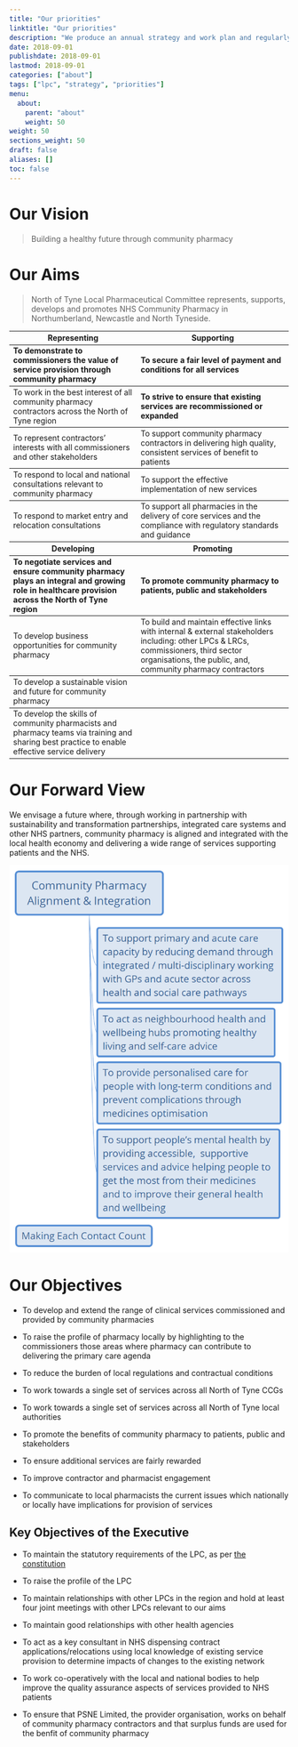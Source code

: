 ```yaml
---
title: "Our priorities"
linktitle: "Our priorities"
description: "We produce an annual strategy and work plan and regularly review our priorities"
date: 2018-09-01
publishdate: 2018-09-01
lastmod: 2018-09-01
categories: ["about"]
tags: ["lpc", "strategy", "priorities"]
menu:
  about:
    parent: "about"
    weight: 50
weight: 50
sections_weight: 50
draft: false
aliases: []
toc: false
---
```


# Our Vision

> Building a healthy future through community pharmacy

# Our Aims

> North of Tyne Local Pharmaceutical Committee represents, supports, 
> develops and promotes NHS Community Pharmacy in Northumberland, Newcastle and North Tyneside.  

<div class="overflow-auto">
    <table class="f6 w-100 mw8 center" cellspacing="0">
      <thead>
        <tr class="stripe-dark">
          <th class="fw6 tl pa3 bg-white">Representing</th>
          <th class="fw6 tl pa3 bg-white">Supporting</th>
        </tr>
      </thead>
      <tbody class="lh-copy">
        <tr class="stripe-dark">
          <td class="pa3"><b>To demonstrate to commissioners the value of service provision through community pharmacy</b></td>
          <td class="pa3"><b>To secure a fair level of payment and conditions for all services</b></td>
        </tr> 
      </tbody>
      <tbody class="lh-copy">
        <tr class="stripe-dark">
          <td class="pa3">To work in the best interest of all community pharmacy contractors across the North of Tyne region</td>
          <td class="pa3"><b>To strive to ensure that existing services are recommissioned or expanded</b></td>
        </tr> 
      </tbody>
      <tbody class="lh-copy">
        <tr class="stripe-dark">
          <td class="pa3">To represent contractors’ interests with all commissioners and other stakeholders</td>
          <td class="pa3">To support community pharmacy contractors in delivering high quality, consistent services of benefit to patients</td>
        </tr> 
      </tbody>
      <tbody class="lh-copy">
        <tr class="stripe-dark">
          <td class="pa3">To respond to local and national consultations relevant to community pharmacy</td>
          <td class="pa3">To support the effective implementation of new services</td>
        </tr> 
      </tbody>
      <tbody class="lh-copy">
        <tr class="stripe-dark">
          <td class="pa3">To respond to market entry and relocation consultations</td>
          <td class="pa3">To support all pharmacies in the delivery of core services and the compliance with regulatory standards and guidance</td>
        </tr> 
      </tbody>
      <thead>
        <tr class="stripe-dark">
          <th class="fw6 tl pa3 bg-white">Developing</th>
          <th class="fw6 tl pa3 bg-white">Promoting</th>
        </tr>
      </thead>
      <tbody class="lh-copy">
        <tr class="stripe-dark">
          <td class="pa3"><b>To negotiate services and ensure community pharmacy plays an integral and growing role in healthcare provision across the North of Tyne region</b></td>
          <td class="pa3"><b>To promote community pharmacy to patients, public and stakeholders</b></td>
        </tr> 
      </tbody>
      <tbody class="lh-copy">
        <tr class="stripe-dark">
          <td class="pa3">To develop business opportunities for community pharmacy</td>
          <td class="pa3">To build and maintain effective links with internal & external stakeholders including: other LPCs & LRCs, commissioners, third sector organisations, the public, and, community pharmacy contractors</td>
        </tr> 
      </tbody>
      <tbody class="lh-copy">
        <tr class="stripe-dark">
          <td class="pa3">To develop a sustainable vision and future for community pharmacy</td>
          <td class="pa3"></td>
        </tr> 
      </tbody>
      <tbody class="lh-copy">
        <tr class="stripe-dark">
          <td class="pa3">To develop the skills of community pharmacists and pharmacy teams via training and sharing best practice to enable effective service delivery</td>
          <td class="pa3"></td>
        </tr> 
      </tbody>
    </table>
  </div>

# Our Forward View  

We envisage a future where, through working in partnership with sustainability and transformation partnerships, integrated care systems and other NHS partners, 
community pharmacy is aligned and integrated with the local health economy and delivering a wide range of services supporting patients and the NHS.   

  
![North of Tyne LPC Community Pharmacy Forward View](/images/about/NoTLPC-CPFV.png)

# Our Objectives  

* To develop and extend the range of clinical services commissioned and provided by community pharmacies  

* To raise the profile of pharmacy locally by highlighting to the commissioners those areas where pharmacy can contribute to delivering the primary care agenda  

* To reduce the burden of local regulations and contractual conditions  

* To work towards a single set of services across all North of Tyne CCGs

* To work towards a single set of services across all North of Tyne local authorities  

* To promote the benefits of community pharmacy to patients, public and stakeholders  

* To ensure additional services are fairly rewarded  

* To improve contractor and pharmacist engagement  

* To communicate to local pharmacists the current issues which nationally or locally have implications for provision of services  

## Key Objectives of the Executive  

* To maintain the statutory requirements of the LPC, as per [the constitution](/about/our-constitution)  

* To raise the profile of the LPC  

* To maintain relationships with other LPCs in the region and hold at least four joint meetings with other LPCs relevant to our aims  

* To maintain good relationships with other health agencies  

* To act as a key consultant in NHS dispensing contract applications/relocations using local knowledge of existing service provision to determine impacts of changes to the existing network  

* To work co-operatively with the local and national bodies to help improve the quality assurance aspects of services provided to NHS patients  

* To ensure that PSNE Limited, the provider organisation, works on behalf of community pharmacy contractors and that surplus funds are used for the benfit of community pharmacy  
